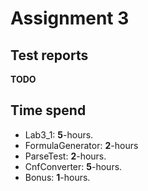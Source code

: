 # Assignment 3

## Test reports
**TODO**

## Time spend
- Lab3_1: **5**-hours.
- FormulaGenerator: **2**-hours
- ParseTest: **2**-hours.
- CnfConverter: **5**-hours.
- Bonus: **1**-hours.
